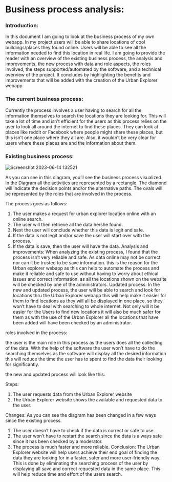 # Business process analysis:

### Introduction:
In this document I am going to look at the business process of my own webapp. In my project users will be able to share locations of cool buildings/places they found online. Users will be able to see all the information needed to find this location in real life. I am going to provide the reader with an overview of the existing business process, the analysis and improvements, the new process with data and role aspects, the roles involved, the steps supported/automated by the software, and a technical overview of the project. It concludes by highlighting the benefits and improvements that will be added with the creation of the Urban Explorer webapp. 

### The current business process:

Currently the process involves a user having to search for all the information themselves to search the locations they are looking for. This will take a lot of time and isn’t efficient for the users as this process relies on the user to look all around the internet to find these places. They can look at places like reddit or Facebook where people might share these places, but this isn’t one place where they all are. Also, it wouldn’t be very clear for users where these places are and the information about them.

### Existing business process:
 
![Screenshot 2023-06-14 132521](https://github.com/WouterVerschuren/S3Portfolio/assets/74074356/7fae5901-2ea7-4a8e-863b-8df27fc3d46a)

As you can see in this diagram, you’ll see the business process visualized. In the Diagram all the activities are represented by a rectangle. The diamond will indicate the decision points and/or the alternative paths. The ovals will be represented by the roles that are involved in the process.

The process goes as follows:
1.	The user makes a request for urban explorer location online with an online search. 
2.	The user will then retrieve all the data he/she found. 
3.	Next the user will conclude whether this data is legit and safe. 
4.	If the data is not legit and/or save the user will start over with the process. 
5.	If the data is save, then the user will have the data.
Analysis and improvements:
When analyzing the existing process, I found that the process isn’t very reliable and safe. As data online may not be correct nor can it be trusted to be save information. this is the reason for the Urban explorer webapp as this can help to automate the process and make it reliable and safe to use without having to worry about ethical issues and correct information. as all the locations shown on the website will be checked by one of the administrators.
Updated process:
In the new and updated process, the user will be able to search and look for locations thru the Urban Explorer webapp this will help make it easier for them to find locations as they will all be displayed in one place, so they won’t have to deal with searching to whole internet. Not only will it be easier for the Users to find new locations it will also be much safer for them as with the use of the Urban Explorer all the locations that have been added will have been checked by an administrator.  

roles involved in the process:

the user is the main role in this process as the users does all the collecting of the data. With the help of the software the user won’t have to do the searching themselves as the software will display all the desired information this will reduce the time the user has to spent to find the data their looking for significantly. 


the new and updated process will look like this:

 

Steps:
1.	The user requests data from the Urban Explorer website
2.	The Urban Explorer website shows the available and requested data to the user.

Changes:
As you can see the diagram has been changed in a few ways since the existing process.

1.	The user doesn’t have to check if the data is correct or safe to use.
2.	The user won’t have to restart the search since the data is always safe since it has been checked by a moderator. 
3.	The process is much faster and more reliable. 
Conclusion:
The Urban Explorer website will help users achieve their end goal of finding the data they are looking for in a faster, safer and more user-friendly way. This is done by eliminating the searching process of the user by displaying all save and correct requested data in the same place. This will help reduce time and effort of the users search.

